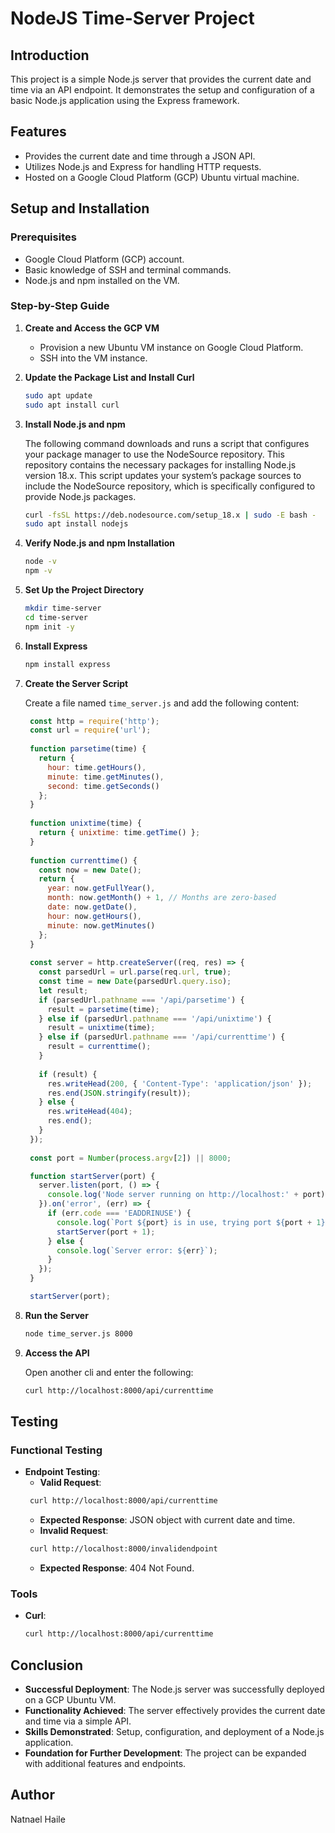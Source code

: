 # NodeJS Time-Server Project

## Introduction

This project is a simple Node.js server that provides the current date and time via an API endpoint. 
It demonstrates the setup and configuration of a basic Node.js application using the Express framework.

## Features

- Provides the current date and time through a JSON API.
- Utilizes Node.js and Express for handling HTTP requests.
- Hosted on a Google Cloud Platform (GCP) Ubuntu virtual machine.

## Setup and Installation

### Prerequisites

- Google Cloud Platform (GCP) account.
- Basic knowledge of SSH and terminal commands.
- Node.js and npm installed on the VM.

### Step-by-Step Guide

1. **Create and Access the GCP VM**

   - Provision a new Ubuntu VM instance on Google Cloud Platform.
   - SSH into the VM instance.

2. **Update the Package List and Install Curl**

   ```bash
   sudo apt update
   sudo apt install curl
   ```

3. **Install Node.js and npm**

   The following command downloads and runs a script that configures your package manager to use the NodeSource repository. This repository contains the necessary packages for installing Node.js version 18.x. This script updates your system’s package sources to include the NodeSource repository, which is specifically configured to provide Node.js packages.

   ```bash
   curl -fsSL https://deb.nodesource.com/setup_18.x | sudo -E bash -
   sudo apt install nodejs
   ```

4. **Verify Node.js and npm Installation**

   ```bash
   node -v
   npm -v
   ```

5. **Set Up the Project Directory**

   ```bash
   mkdir time-server
   cd time-server
   npm init -y
   ```

6. **Install Express**

   ```bash
   npm install express
   ```

7. **Create the Server Script**

   Create a file named `time_server.js` and add the following content:

   ```javascript
    const http = require('http');
    const url = require('url');
    
    function parsetime(time) {
      return {
        hour: time.getHours(),
        minute: time.getMinutes(),
        second: time.getSeconds()
      };
    }
    
    function unixtime(time) {
      return { unixtime: time.getTime() };
    }
    
    function currenttime() {
      const now = new Date();
      return {
        year: now.getFullYear(),
        month: now.getMonth() + 1, // Months are zero-based
        date: now.getDate(),
        hour: now.getHours(),
        minute: now.getMinutes()
      };
    }
    
    const server = http.createServer((req, res) => {
      const parsedUrl = url.parse(req.url, true);
      const time = new Date(parsedUrl.query.iso);
      let result;
      if (parsedUrl.pathname === '/api/parsetime') {
        result = parsetime(time);
      } else if (parsedUrl.pathname === '/api/unixtime') {
        result = unixtime(time);
      } else if (parsedUrl.pathname === '/api/currenttime') {
        result = currenttime();
      }
    
      if (result) {
        res.writeHead(200, { 'Content-Type': 'application/json' });
        res.end(JSON.stringify(result));
      } else {
        res.writeHead(404);
        res.end();
      }
    });
    
    const port = Number(process.argv[2]) || 8000;

    function startServer(port) {
      server.listen(port, () => {
        console.log('Node server running on http://localhost:' + port);
      }).on('error', (err) => {
        if (err.code === 'EADDRINUSE') {
          console.log(`Port ${port} is in use, trying port ${port + 1}`);
          startServer(port + 1);
        } else {
          console.log(`Server error: ${err}`);
        }
      });
    }

    startServer(port);
   ```

8. **Run the Server**

   ```bash
   node time_server.js 8000
   ```

9. **Access the API**

   Open another cli and enter the following:

   ```bash
   curl http://localhost:8000/api/currenttime
   ```

## Testing

### Functional Testing

- **Endpoint Testing**:
  - **Valid Request**:
   ```bash
    curl http://localhost:8000/api/currenttime
   ```
    - **Expected Response**: JSON object with current date and time.
  - **Invalid Request**:
   ```bash
    curl http://localhost:8000/invalidendpoint
   ```
    - **Expected Response**: 404 Not Found.

### Tools

- **Curl**:
  ```bash
  curl http://localhost:8000/api/currenttime
  ```

## Conclusion

- **Successful Deployment**: The Node.js server was successfully deployed on a GCP Ubuntu VM.
- **Functionality Achieved**: The server effectively provides the current date and time via a simple API.
- **Skills Demonstrated**: Setup, configuration, and deployment of a Node.js application.
- **Foundation for Further Development**: The project can be expanded with additional features and endpoints.

## Author

Natnael Haile
